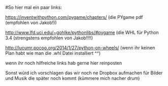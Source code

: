 
#So hier mal ein paar links:

https://inventwithpython.com/pygame/chapters/ (die PYgame pdf (empfohlen von Jakob!))

http://www.lfd.uci.edu/~gohlke/pythonlibs/#pygame (die WHL für Python 3.4 (strengstens empfohlen von Jakob!!!!)

http://lucumr.pocoo.org/2014/1/27/python-on-wheels/ (wenn ihr keinen Plan habt wie man die .whl Datei installiert ^^)

wenn ihr noch hilfreiche links hab gerne hier reinposten

Sonst würd ich vorschlagen das wir noch ne Dropbox aufmachen für Bilder und Musik die später noch kommt (kümmere mich nacher drum)


